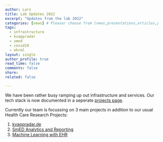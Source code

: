 ```yaml
---
author: Lars
title: Lab Updates 2022
excerpt: "Updates from the lab 2022"
categories: [news] # Pleaser choose from [news,presentations,articles,projects,reports]
tags:
  - infrastructure
  - kvappradar
  - smed
  - covid19
  - ehrml
layout: single
author_profile: true
read_time: false
comments: false
share: 
related: false

---
```


We have been rather busy ramping up out infrastructure and services. Our tech stack is now documented 
in a seperate [projects page](projects/infrastructure). 

Currently our team is focussing on 3 main projects in addition to our usual Health Care Research Projects:

1. [kvappradar.de](projects/kvappradar)
2. [SmED Analytics and Reporting](projects/ehrml)
3. [Machine Learning with EHR](projects/ehrml)